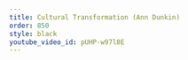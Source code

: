 ```yaml
---
title: Cultural Transformation (Ann Dunkin)
order: 850
style: black
youtube_video_id: pUHP-w97l8E
---
```

